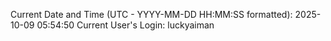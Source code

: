 Current Date and Time (UTC - YYYY-MM-DD HH:MM:SS formatted): 2025-10-09 05:54:50
Current User's Login: luckyaiman
